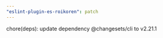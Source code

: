 ```yaml
---
"eslint-plugin-es-roikoren": patch
---
```


chore(deps): update dependency @changesets/cli to v2.21.1
